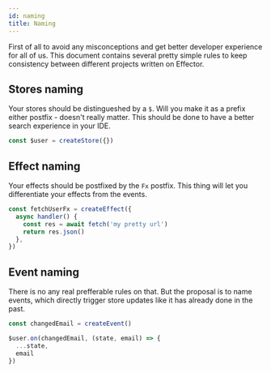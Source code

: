 ```yaml
---
id: naming
title: Naming
---
```


First of all to avoid any misconceptions and get better developer experience for all of us. This document contains several pretty simple rules to keep consistency between different projects written on Effector.

## Stores naming

Your stores should be distingueshed by a `$`. Will you make it as a prefix either postfix - doesn't really matter. This should be done to have a better search experience in your IDE.

```js
const $user = createStore({})
```

## Effect naming

Your effects should be postfixed by the `Fx` postfix. This thing will let you differentiate your effects from the events.

```js
const fetchUserFx = createEffect({
  async handler() {
    const res = await fetch('my pretty url')
    return res.json()
  },
})
```

## Event naming

There is no any real prefferable rules on that. But the proposal is to name events, which directly trigger store updates like it has already done in the past.

```js
const changedEmail = createEvent()

$user.on(changedEmail, (state, email) => {
  ...state,
  email
})
```
